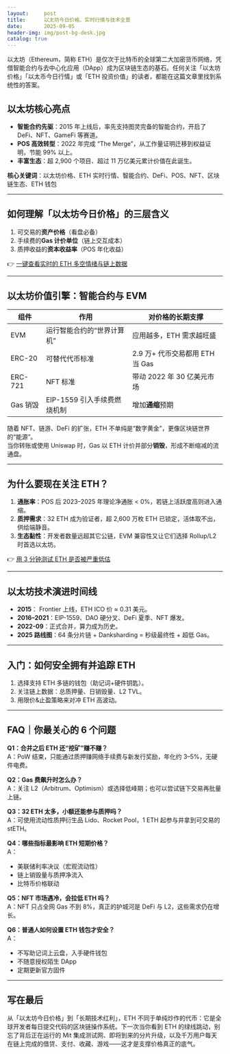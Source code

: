 ```yaml
---
layout:     post
title:      以太坊今日价格、实时行情与技术全景
date:       2025-09-05
header-img: img/post-bg-desk.jpg
catalog: true
---
```


以太坊（Ethereum，简称 ETH）是仅次于比特币的全球第二大加密货币网络，凭借智能合约与去中心化应用（DApp）成为区块链生态的基石。任何关注「以太坊价格」「以太币今日行情」或「ETH 投资价值」的读者，都能在这篇文章里找到系统性的答案。

## 以太坊核心亮点  
- **智能合约先驱**：2015 年上线后，率先支持图灵完备的智能合约，开启了 DeFi、NFT、GameFi 等赛道。  
- **POS 高效转型**：2022 年完成 “The Merge”，从工作量证明迁移到权益证明，节能 99% 以上。  
- **丰富生态**：超 2,900 个项目、超过 11 万亿美元累计价值在此诞生。  

**核心关键词**：以太坊价格、ETH 实时行情、智能合约、DeFi、POS、NFT、区块链生态、ETH 钱包

---

## 如何理解「以太坊今日价格」的三层含义  
1. 可交易的**资产价格**（看盘必备）  
2. 手续费的**Gas 计价单位**（链上交互成本）  
3. 质押收益的**资本收益率**（POS 年化收益）

👉 [一键查看实时的 ETH 多空情绪与链上数据](https://okxdog.com/)

---

## 以太坊价值引擎：智能合约与 EVM

| 组件       | 作用                                               | 对价格的长期支撑          |
|------------|----------------------------------------------------|---------------------------|
| EVM        | 运行智能合约的“世界计算机”                          | 应用越多，ETH 需求越旺盛   |
| ERC-20     | 可替代代币标准                                     | 2.9 万+ 代币交易都用 ETH 当 Gas |
| ERC-721    | NFT 标准                                           | 带动 2022 年 30 亿美元市场 |
| Gas 销毁   | EIP-1559 引入手续费燃烧机制                         | 增加**通缩**预期            |

随着 NFT、链游、DeFi 的扩张，ETH 不单纯是“数字黄金”，更像区块链世界的“能源”。  
当你转账或使用 Uniswap 时，Gas 以 ETH 计价并部分**销毁**，形成不断缩减的流通盘。

---

## 为什么要现在关注 ETH？  

1. **通胀率**：POS 后 2023–2025 年理论净通胀 < 0%，若链上活跃度高则进入通缩。  
2. **质押需求**：32 ETH 成为验证者，超 2,600 万枚 ETH 已锁定，活体取不出，供给端静音。  
3. **生态黏性**：开发者数量远超其它公链，EVM 兼容性又让它们选择 Rollup/L2 时首选以太坊。

👉 [用 3 分钟测试 ETH 是否被严重低估](https://okxdog.com/)

---

## 以太坊技术演进时间线

- **2015**： Frontier 上线，ETH ICO 价 ≈ 0.31 美元。  
- **2016–2021**：EIP-1559、DAO 硬分叉、DeFi 夏季、NFT 爆发。  
- **2022-09**：正式合并，算力成为历史。  
- **2025 路线图**：64 条分片链 + Danksharding = 秒级最终性 + 超低 Gas。

---

## 入门：如何安全拥有并追踪 ETH

1. 选择支持 ETH 多链的钱包（助记词+硬件钥匙）。  
2. 关注链上数据：总质押量、日销毁量、L2 TVL。  
3. 用限价&止盈策略来对冲 ETH 高波动。

---

## FAQ｜你最关心的 6 个问题

**Q1：合并之后 ETH 还“挖矿”赚不赚？**  
A：PoW 结束，只能通过质押赚网络手续费与新发行奖励，年化约 3–5%，无硬件电费。  

**Q2：Gas 费飙升时怎么办？**  
A：关注 L2（Arbitrum、Optimism）或选择低峰期；也可以尝试链下交易再批量上链。  

**Q3：32 ETH 太多，小额还能参与质押吗？**  
A：可使用流动性质押衍生品 Lido、Rocket Pool，1 ETH 起参与并拿到可交易的 stETH。  

**Q4：哪些指标最影响 ETH 短期价格？**  
A：  
- 美联储利率决议（宏观流动性）  
- 链上销毁量与质押净流入  
- 比特币价格联动  

**Q5：NFT 市场遇冷，会拉低 ETH 吗？**  
A：NFT 只占全网 Gas 不到 8%，真正的护城河是 DeFi 与 L2，这些需求仍在增长。  

**Q6：普通人如何设置 ETH 钱包才安全？**  
A：  
- 不写助记词上云盘，入手硬件钱包  
- 不随意授权陌生 DApp  
- 定期更新官方固件  

---

## 写在最后

从「以太坊今日价格」到「长期技术红利」，ETH 不同于单纯炒作的代币：它是全球开发者每日提交代码的区块链操作系统。下一次当你看到 ETH 的绿线跳动，别忘了背后正在运行的 Mit 集成测试网、即将到来的分片升级，以及千万用户每天在链上完成的借贷、支付、收藏、游戏——这才是支撑价格真正的底气。
